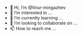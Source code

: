 - 👋 Hi, I’m @Ilnur-mingazhev
- 👀 I’m interested in ...
- 🌱 I’m currently learning ...
- 💞️ I’m looking to collaborate on ...
- 📫 How to reach me ...

<!---
Ilnur-mingazhev/Ilnur-mingazhev is a ✨ special ✨ repository because its `README.md` (this file) appears on your GitHub profile.
You can click the Preview link to take a look at your changes.
--->
